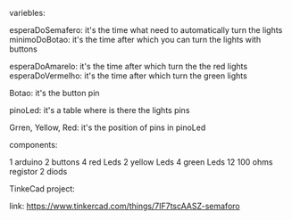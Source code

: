 variebles:


esperaDoSemafero: it's the time what need to automatically turn the lights
minimoDoBotao: it's the time after which you can turn the lights with buttons

esperaDoAmarelo: it's the time after which turn the the red lights
esperaDoVermelho: it's the time after which turn the green lights

Botao: it's the button pin

pinoLed: it's a table where is there the lights pins

Grren, Yellow, Red: it's the position of pins in pinoLed


components:


1 arduino
2 buttons
4 red Leds
2 yellow Leds
4 green Leds
12 100 ohms registor
2 diods

TinkeCad project:


link: https://www.tinkercad.com/things/7IF7tscAASZ-semaforo
